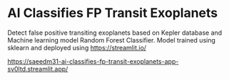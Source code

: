 # AI Classifies FP Transit Exoplanets

Detect false positive transiting exoplanets based on Kepler database and Machine learning model Random Forest Classifier.
Model trained using sklearn
and deployed using https://streamlit.io/

https://saeedm31-ai-classifies-fp-transit-exoplanets-app-sv0ltd.streamlit.app/


